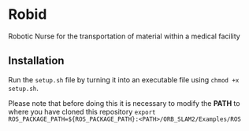 # Robid
Robotic Nurse for the transportation of material within a medical facility

## Installation
Run the `setup.sh` file by turning it into an executable file using `chmod +x setup.sh`.

Please note that before doing this it is necessary to modify the **PATH** to where you have cloned this repository
    `export ROS_PACKAGE_PATH=${ROS_PACKAGE_PATH}:<PATH>/ORB_SLAM2/Examples/ROS`
